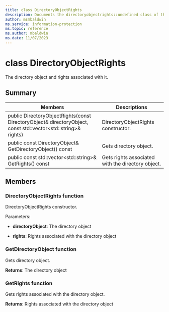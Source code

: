 ```yaml
---
title: class DirectoryObjectRights 
description: Documents the directoryobjectrights::undefined class of the Microsoft Information Protection (MIP) SDK.
author: msmbaldwin
ms.service: information-protection
ms.topic: reference
ms.author: mbaldwin
ms.date: 11/07/2023
---
```


# class DirectoryObjectRights 
The directory object and rights associated with it.
  
## Summary
 Members                        | Descriptions                                
--------------------------------|---------------------------------------------
public DirectoryObjectRights(const DirectoryObject& directoryObject, const std::vector\<std::string\>& rights)  |  DirectoryObjectRights constructor.
public const DirectoryObject& GetDirectoryObject() const  |  Gets directory object.
public const std::vector\<std::string\>& GetRights() const  |  Gets rights associated with the directory object.
  
## Members
  
### DirectoryObjectRights function
DirectoryObjectRights constructor.

Parameters:  
* **directoryObject**: The directory object 


* **rights**: Rights associated with the directory object


  
### GetDirectoryObject function
Gets directory object.

  
**Returns**: The directory object
  
### GetRights function
Gets rights associated with the directory object.

  
**Returns**: Rights associated with the directory object